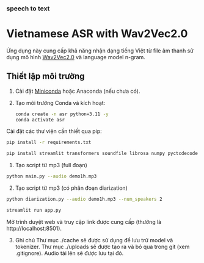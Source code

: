 ### speech to text

# Vietnamese ASR with Wav2Vec2.0

Ứng dụng này cung cấp khả năng nhận dạng tiếng Việt từ file âm thanh sử dụng mô hình [Wav2Vec2.0](https://huggingface.co/nguyenvulebinh/wav2vec2-base-vietnamese-250h) và language model n-gram.

## Thiết lập môi trường

1. Cài đặt [Miniconda](https://docs.conda.io/en/latest/miniconda.html) hoặc Anaconda (nếu chưa có).

2. Tạo môi trường Conda và kích hoạt:

   ```bash
   conda create -n asr python=3.11 -y
   conda activate asr
Cài đặt các thư viện cần thiết qua pip:
```bash
pip install -r requirements.txt
```
```bash
pip install streamlit transformers soundfile librosa numpy pyctcdecode kenlm huggingface_hub
```
1. Tạo script từ mp3 (full đoạn)
```bash
python main.py --audio demo1h.mp3
```
2. Tạo script từ mp3 (có phân đoạn diarization)
```bash
python diarization.py --audio demo1h.mp3 --num_speakers 2
```
```bash
streamlit run app.py
```
Mở trình duyệt web và truy cập link được cung cấp (thường là http://localhost:8501).

3. Ghi chú
Thư mục ./cache sẽ được sử dụng để lưu trữ model và tokenizer.
Thư mục ./uploads sẽ được tạo ra và bỏ qua trong git (xem .gitignore). Audio tải lên sẽ được lưu tại đó.
